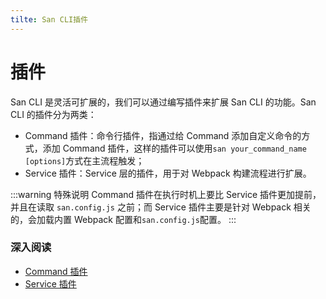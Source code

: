 ```yaml
---
tilte: San CLI插件
---
```


# 插件

San CLI 是灵活可扩展的，我们可以通过编写插件来扩展 San CLI 的功能。San CLI 的插件分为两类：

-   Command 插件：命令行插件，指通过给 Command 添加自定义命令的方式，添加 Command 插件，这样的插件可以使用`san your_command_name [options]`方式在主流程触发；
-   Service 插件：Service 层的插件，用于对 Webpack 构建流程进行扩展。

:::warning 特殊说明
Command 插件在执行时机上要比 Service 插件更加提前，并且在读取 `san.config.js` 之前；而 Service 插件主要是针对 Webpack 相关的，会加载内置 Webpack 配置和`san.config.js`配置。
:::

### 深入阅读

-   [Command 插件](/cmd-plugin.md)
-   [Service 插件](/srv-plugin.md)
